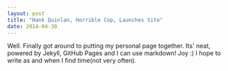 ```yaml
---
layout: post
title: "Hank Quinlan, Horrible Cop, Launches Site"
date: 2014-04-30
---
```


Well. Finally got around to putting my personal page together. Its' neat, powered by Jekyll, GitHub Pages and I can use markdown! Joy :)
I hope to write as and when I find time(not very often).
